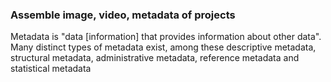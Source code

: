 ### Assemble image, video, metadata of projects

Metadata is "data [information] that provides information about other data". Many distinct types of metadata exist, among these descriptive metadata, structural metadata, administrative metadata, reference metadata and statistical metadata
